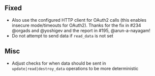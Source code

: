 ## Fixed
- Also use the configured HTTP client for OAuth2 calls (this enables insecure mode/timeouts for OAuth2). Thanks for the fix in #234 @orgads and @yoshigev and the report in #195, @arun-a-nayagam!
- Do not attempt to send data if `read_data` is not set

## Misc
- Adjust checks for when data should be sent in `update|read|destroy_data` operations to be more deterministic
